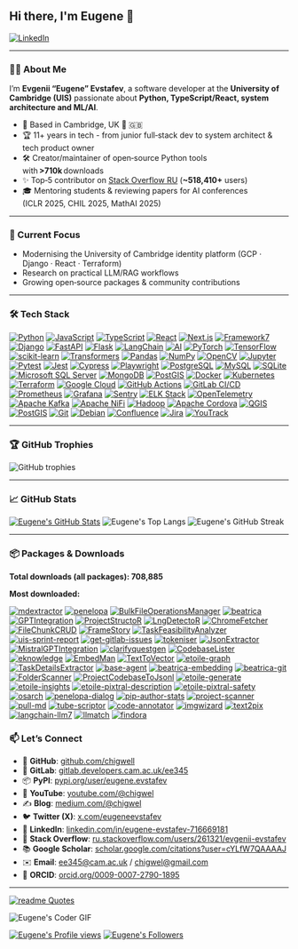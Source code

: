 ## Hi there, I'm Eugene 👋

[![LinkedIn](https://img.shields.io/badge/LinkedIn-blue?style=flat-square)](https://www.linkedin.com/in/eugene-evstafev-716669181/)

---

### 👨‍💻 About Me

I’m **Evgenii “Eugene” Evstafev**, a software developer at the **University of Cambridge (UIS)** passionate about **Python, TypeScript/React, system architecture and ML/AI**.

* 📍 Based in Cambridge, UK 🏴󠁧󠁢󠁥󠁮󠁧󠁿 🇬🇧
* 🏆 11+ years in tech - from junior full‑stack dev to system architect & tech product owner
* 🛠️ Creator/maintainer of open‑source Python tools with **>710k** downloads
* ✨ Top‑5 contributor on [Stack Overflow RU](https://stackexchange.com/leagues/609/quarter/ru-stackoverflow/2025-04-01/261321#261321) (**\~518,410+** users)
* 🎓 Mentoring students & reviewing papers for AI conferences (ICLR 2025, CHIL 2025, MathAI 2025)

---

### 🚀 Current Focus

* Modernising the University of Cambridge identity platform (GCP · Django · React · Terraform)
* Research on practical LLM/RAG workflows
* Growing open‑source packages & community contributions

---

### 🛠️ Tech Stack

[![Python](https://img.shields.io/badge/Python-3776AB?style=for-the-badge&logo=python&logoColor=white)](https://www.python.org)
[![JavaScript](https://img.shields.io/badge/JavaScript-F7DF1E?style=for-the-badge&logo=javascript&logoColor=black)](https://developer.mozilla.org/en-US/docs/Web/JavaScript)
[![TypeScript](https://img.shields.io/badge/TypeScript-007ACC?style=for-the-badge&logo=typescript&logoColor=white)](https://www.typescriptlang.org)
[![React](https://img.shields.io/badge/React-20232A?style=for-the-badge&logo=react&logoColor=61DAFB)](https://react.dev)
[![Next.js](https://img.shields.io/badge/Next.js-000000?style=for-the-badge&logo=nextdotjs&logoColor=white)](https://nextjs.org)
[![Framework7](https://img.shields.io/badge/Framework7-EF2D5E?style=for-the-badge&logo=framework7&logoColor=white)](https://framework7.io/)
[![Django](https://img.shields.io/badge/Django-092E20?style=for-the-badge&logo=django&logoColor=white)](https://www.djangoproject.com)
[![FastAPI](https://img.shields.io/badge/FastAPI-009688?style=for-the-badge&logo=fastapi&logoColor=white)](https://fastapi.tiangolo.com)
[![Flask](https://img.shields.io/badge/Flask-000000?style=for-the-badge&logo=flask&logoColor=white)](https://flask.palletsprojects.com)
[![LangChain](https://img.shields.io/badge/LangChain-000000?style=for-the-badge&logo=openai&logoColor=white)](https://www.langchain.com/)
[![AI](https://img.shields.io/badge/AI-%23000000.svg?style=for-the-badge&logo=openai&logoColor=white)](https://openai.com)
[![PyTorch](https://img.shields.io/badge/PyTorch-EE4C2C?style=for-the-badge&logo=pytorch&logoColor=white)](https://pytorch.org)
[![TensorFlow](https://img.shields.io/badge/TensorFlow-FF6F00?style=for-the-badge&logo=tensorflow&logoColor=white)](https://www.tensorflow.org)
[![scikit-learn](https://img.shields.io/badge/scikit--learn-F7931E?style=for-the-badge&logo=scikit-learn&logoColor=white)](https://scikit-learn.org)
[![Transformers](https://img.shields.io/badge/HuggingFace-FFD21F?style=for-the-badge&logo=huggingface&logoColor=black)](https://huggingface.co)
[![Pandas](https://img.shields.io/badge/Pandas-150458?style=for-the-badge&logo=pandas&logoColor=white)](https://pandas.pydata.org)
[![NumPy](https://img.shields.io/badge/NumPy-013243?style=for-the-badge&logo=numpy&logoColor=white)](https://numpy.org)
[![OpenCV](https://img.shields.io/badge/OpenCV-5C3EE8?style=for-the-badge&logo=opencv&logoColor=white)](https://opencv.org)
[![Jupyter](https://img.shields.io/badge/Jupyter-F37626?style=for-the-badge&logo=jupyter&logoColor=white)](https://jupyter.org)
[![Pytest](https://img.shields.io/badge/Pytest-0A9EDC?style=for-the-badge&logo=pytest&logoColor=white)](https://docs.pytest.org)
[![Jest](https://img.shields.io/badge/Jest-C21325?style=for-the-badge&logo=jest&logoColor=white)](https://jestjs.io)
[![Cypress](https://img.shields.io/badge/Cypress-17202C?style=for-the-badge&logo=cypress&logoColor=white)](https://www.cypress.io)
[![Playwright](https://img.shields.io/badge/Playwright-2EAD33?style=for-the-badge&logo=playwright&logoColor=white)](https://playwright.dev)
[![PostgreSQL](https://img.shields.io/badge/PostgreSQL-316192?style=for-the-badge&logo=postgresql&logoColor=white)](https://www.postgresql.org)
[![MySQL](https://img.shields.io/badge/MySQL-4479A1?style=for-the-badge&logo=mysql&logoColor=white)](https://www.mysql.com)
[![SQLite](https://img.shields.io/badge/SQLite-003B57?style=for-the-badge&logo=sqlite&logoColor=white)](https://www.sqlite.org)
[![Microsoft SQL Server](https://img.shields.io/badge/MS%20SQL%20Server-CC2927?style=for-the-badge&logo=microsoft-sql-server&logoColor=white)](https://www.microsoft.com/en-us/sql-server/)
[![MongoDB](https://img.shields.io/badge/MongoDB-47A248?style=for-the-badge&logo=mongodb&logoColor=white)](https://www.mongodb.com)
[![PostGIS](https://img.shields.io/badge/PostGIS-008BB9?style=for-the-badge&logo=postgresql&logoColor=white)](https://postgis.net/)
[![Docker](https://img.shields.io/badge/Docker-2496ED?style=for-the-badge&logo=docker&logoColor=white)](https://www.docker.com)
[![Kubernetes](https://img.shields.io/badge/Kubernetes-326CE5?style=for-the-badge&logo=kubernetes&logoColor=white)](https://kubernetes.io)
[![Terraform](https://img.shields.io/badge/Terraform-7B42BC?style=for-the-badge&logo=terraform&logoColor=white)](https://www.terraform.io)
[![Google Cloud](https://img.shields.io/badge/Google%20Cloud-4285F4?style=for-the-badge&logo=google-cloud&logoColor=white)](https://cloud.google.com)
[![GitHub Actions](https://img.shields.io/badge/GitHub%20Actions-2088FF?style=for-the-badge&logo=github-actions&logoColor=white)](https://github.com/features/actions)
[![GitLab CI/CD](https://img.shields.io/badge/GitLab%20CI/CD-FCA121?style=for-the-badge&logo=gitlab&logoColor=white)](https://about.gitlab.com)
[![Prometheus](https://img.shields.io/badge/Prometheus-E6522C?style=for-the-badge&logo=prometheus&logoColor=white)](https://prometheus.io)
[![Grafana](https://img.shields.io/badge/Grafana-F46800?style=for-the-badge&logo=grafana&logoColor=white)](https://grafana.com)
[![Sentry](https://img.shields.io/badge/Sentry-362D59?style=for-the-badge&logo=sentry&logoColor=white)](https://sentry.io)
[![ELK Stack](https://img.shields.io/badge/ELK-005571?style=for-the-badge&logo=elastic&logoColor=white)](https://www.elastic.co/what-is/elk-stack)
[![OpenTelemetry](https://img.shields.io/badge/OpenTelemetry-000000?style=for-the-badge&logo=opentelemetry&logoColor=white)](https://opentelemetry.io)
[![Apache Kafka](https://img.shields.io/badge/Apache%20Kafka-231F20?style=for-the-badge&logo=apache-kafka&logoColor=white)](https://kafka.apache.org)
[![Apache NiFi](https://img.shields.io/badge/Apache%20NiFi-002054?style=for-the-badge&logo=apache&logoColor=white)](https://nifi.apache.org/)
[![Hadoop](https://img.shields.io/badge/Hadoop-66CCFF?style=for-the-badge&logo=apache-hadoop&logoColor=000)](https://hadoop.apache.org/)
[![Apache Cordova](https://img.shields.io/badge/Cordova-35434F?style=for-the-badge&logo=apache-cordova&logoColor=white)](https://cordova.apache.org/)
[![QGIS](https://img.shields.io/badge/QGIS-589632?style=for-the-badge&logo=qgis&logoColor=white)](https://qgis.org/)
[![PostGIS](https://img.shields.io/badge/PostGIS-008BB9?style=for-the-badge&logo=postgresql&logoColor=white)](https://postgis.net/)
[![Git](https://img.shields.io/badge/Git-F05032?style=for-the-badge&logo=git&logoColor=white)](https://git-scm.com)
[![Debian](https://img.shields.io/badge/Debian-A81D33?style=for-the-badge&logo=debian&logoColor=white)](https://www.debian.org/)
[![Confluence](https://img.shields.io/badge/Confluence-172B4D?style=for-the-badge&logo=confluence&logoColor=white)](https://www.atlassian.com/software/confluence)
[![Jira](https://img.shields.io/badge/Jira-0052CC?style=for-the-badge&logo=jira&logoColor=white)](https://www.atlassian.com/software/jira)
[![YouTrack](https://img.shields.io/badge/YouTrack-000000?style=for-the-badge&logo=youtrack&logoColor=white)](https://www.jetbrains.com/youtrack/)



---

### 🏆 GitHub Trophies

![GitHub trophies](https://github-profile-trophy.vercel.app/?username=chigwell\&theme=flat\&margin-w=10\&margin-h=10\&no-frame=true)

---

### 📈 GitHub Stats

<!---![Eugene's GitHub Stats](https://github-readme-stats.vercel.app/api?username=chigwell\&show_icons=true\&include_all_commits=true)-->
[![Eugene's GitHub Stats](https://github-readme-stats.vercel.app/api?username=chigwell&show_icons=true&hide_border=true&&count_private=true&include_all_commits=true)](https://github-readme-stats.vercel.app/api?username=chigwell&show_icons=true&hide_border=true&&count_private=true&include_all_commits=true)
![Eugene's Top Langs](https://github-readme-stats.vercel.app/api/top-langs/?username=chigwell\&layout=compact)
![Eugene's GitHub Streak](https://github-readme-streak-stats-eight.vercel.app/?user=chigwell&theme=light&hide_border=true&short_numbers=true)

---

### 📦 Packages & Downloads

**Total downloads (all packages): 708,885**

**Most downloaded:**

[![mdextractor](https://static.pepy.tech/personalized-badge/mdextractor?left_text=mdextractor&period=total&units=abbreviation&left_color=grey&right_color=blue)](https://pepy.tech/projects/mdextractor)
[![penelopa](https://static.pepy.tech/personalized-badge/penelopa?left_text=penelopa&period=total&units=abbreviation&left_color=grey&right_color=blue)](https://pepy.tech/projects/penelopa)
[![BulkFileOperationsManager](https://static.pepy.tech/personalized-badge/BulkFileOperationsManager?left_text=BulkFileOperationsManager&period=total&units=abbreviation&left_color=grey&right_color=blue)](https://pepy.tech/projects/BulkFileOperationsManager)
[![beatrica](https://static.pepy.tech/personalized-badge/beatrica?left_text=beatrica&period=total&units=abbreviation&left_color=grey&right_color=blue)](https://pepy.tech/projects/beatrica)
[![GPTIntegration](https://static.pepy.tech/personalized-badge/GPTIntegration?left_text=GPTIntegration&period=total&units=abbreviation&left_color=grey&right_color=blue)](https://pepy.tech/projects/GPTIntegration)
[![ProjectStructoR](https://static.pepy.tech/personalized-badge/ProjectStructoR?left_text=ProjectStructoR&period=total&units=abbreviation&left_color=grey&right_color=blue)](https://pepy.tech/projects/ProjectStructoR)
[![LngDetectoR](https://static.pepy.tech/personalized-badge/LngDetectoR?left_text=LngDetectoR&period=total&units=abbreviation&left_color=grey&right_color=blue)](https://pepy.tech/projects/LngDetectoR)
[![ChromeFetcher](https://static.pepy.tech/personalized-badge/ChromeFetcher?left_text=ChromeFetcher&period=total&units=abbreviation&left_color=grey&right_color=blue)](https://pepy.tech/projects/ChromeFetcher)
[![FileChunkCRUD](https://static.pepy.tech/personalized-badge/FileChunkCRUD?left_text=FileChunkCRUD&period=total&units=abbreviation&left_color=grey&right_color=blue)](https://pepy.tech/projects/FileChunkCRUD)
[![FrameStory](https://static.pepy.tech/personalized-badge/FrameStory?left_text=FrameStory&period=total&units=abbreviation&left_color=grey&right_color=blue)](https://pepy.tech/projects/FrameStory)
[![TaskFeasibilityAnalyzer](https://static.pepy.tech/personalized-badge/TaskFeasibilityAnalyzer?left_text=TaskFeasibilityAnalyzer&period=total&units=abbreviation&left_color=grey&right_color=blue)](https://pepy.tech/projects/TaskFeasibilityAnalyzer)
[![uis-sprint-report](https://static.pepy.tech/personalized-badge/uis-sprint-report?left_text=uis-sprint-report&period=total&units=abbreviation&left_color=grey&right_color=green)](https://pepy.tech/projects/uis-sprint-report)
[![get-gitlab-issues](https://static.pepy.tech/personalized-badge/get-gitlab-issues?left_text=get-gitlab-issues&period=total&units=abbreviation&left_color=grey&right_color=green)](https://pepy.tech/projects/get-gitlab-issues)
[![tokeniser](https://static.pepy.tech/personalized-badge/tokeniser?left_text=tokeniser&period=total&units=abbreviation&left_color=grey&right_color=green)](https://pepy.tech/projects/tokeniser)
[![JsonExtractor](https://static.pepy.tech/personalized-badge/JsonExtractor?left_text=JsonExtractor&period=total&units=abbreviation&left_color=grey&right_color=green)](https://pepy.tech/projects/JsonExtractor)
[![MistralGPTIntegration](https://static.pepy.tech/personalized-badge/MistralGPTIntegration?left_text=MistralGPTIntegration&period=total&units=abbreviation&left_color=grey&right_color=green)](https://pepy.tech/projects/MistralGPTIntegration)
[![clarifyquestgen](https://static.pepy.tech/personalized-badge/clarifyquestgen?left_text=clarifyquestgen&period=total&units=abbreviation&left_color=grey&right_color=green)](https://pepy.tech/projects/clarifyquestgen)
[![CodebaseLister](https://static.pepy.tech/personalized-badge/CodebaseLister?left_text=CodebaseLister&period=total&units=abbreviation&left_color=grey&right_color=green)](https://pepy.tech/projects/CodebaseLister)
[![eknowledge](https://static.pepy.tech/personalized-badge/eknowledge?left_text=eknowledge&period=total&units=abbreviation&left_color=grey&right_color=green)](https://pepy.tech/projects/eknowledge)
[![EmbedMan](https://static.pepy.tech/personalized-badge/EmbedMan?left_text=EmbedMan&period=total&units=abbreviation&left_color=grey&right_color=green)](https://pepy.tech/projects/EmbedMan)
[![TextToVector](https://static.pepy.tech/personalized-badge/TextToVector?left_text=TextToVector&period=total&units=abbreviation&left_color=grey&right_color=green)](https://pepy.tech/projects/TextToVector)
[![etoile-graph](https://static.pepy.tech/personalized-badge/etoile-graph?left_text=etoile-graph&period=total&units=abbreviation&left_color=grey&right_color=green)](https://pepy.tech/projects/etoile-graph)
[![TaskDetailsExtractor](https://static.pepy.tech/personalized-badge/TaskDetailsExtractor?left_text=TaskDetailsExtractor&period=total&units=abbreviation&left_color=grey&right_color=yellow)](https://pepy.tech/projects/TaskDetailsExtractor)
[![base-agent](https://static.pepy.tech/personalized-badge/base-agent?left_text=base-agent&period=total&units=abbreviation&left_color=grey&right_color=yellow)](https://pepy.tech/projects/base-agent)
[![beatrica-embedding](https://static.pepy.tech/personalized-badge/beatrica-embedding?left_text=beatrica-embedding&period=total&units=abbreviation&left_color=grey&right_color=yellow)](https://pepy.tech/projects/beatrica-embedding)
[![beatrica-git](https://static.pepy.tech/personalized-badge/beatrica-git?left_text=beatrica-git&period=total&units=abbreviation&left_color=grey&right_color=yellow)](https://pepy.tech/projects/beatrica-git)
[![FolderScanner](https://static.pepy.tech/personalized-badge/FolderScanner?left_text=FolderScanner&period=total&units=abbreviation&left_color=grey&right_color=yellow)](https://pepy.tech/projects/FolderScanner)
[![ProjectCodebaseToJsonl](https://static.pepy.tech/personalized-badge/ProjectCodebaseToJsonl?left_text=ProjectCodebaseToJsonl&period=total&units=abbreviation&left_color=grey&right_color=yellow)](https://pepy.tech/projects/ProjectCodebaseToJsonl)
[![etoile-generate](https://static.pepy.tech/personalized-badge/etoile-generate?left_text=etoile-generate&period=total&units=abbreviation&left_color=grey&right_color=yellow)](https://pepy.tech/projects/etoile-generate)
[![etoile-insights](https://static.pepy.tech/personalized-badge/etoile-insights?left_text=etoile-insights&period=total&units=abbreviation&left_color=grey&right_color=yellow)](https://pepy.tech/projects/etoile-insights)
[![etoile-pixtral-description](https://static.pepy.tech/personalized-badge/etoile-pixtral-description?left_text=etoile-pixtral-description&period=total&units=abbreviation&left_color=grey&right_color=yellow)](https://pepy.tech/projects/etoile-pixtral-description)
[![etoile-pixtral-safety](https://static.pepy.tech/personalized-badge/etoile-pixtral-safety?left_text=etoile-pixtral-safety&period=total&units=abbreviation&left_color=grey&right_color=yellow)](https://pepy.tech/projects/etoile-pixtral-safety)
[![osarch](https://static.pepy.tech/personalized-badge/osarch?left_text=osarch&period=total&units=abbreviation&left_color=grey&right_color=yellow)](https://pepy.tech/projects/osarch)
[![penelopa-dialog](https://static.pepy.tech/personalized-badge/penelopa-dialog?left_text=penelopa-dialog&period=total&units=abbreviation&left_color=grey&right_color=orange)](https://pepy.tech/projects/penelopa-dialog)
[![pip-author-stats](https://static.pepy.tech/personalized-badge/pip-author-stats?left_text=pip-author-stats&period=total&units=abbreviation&left_color=grey&right_color=orange)](https://pepy.tech/projects/pip-author-stats)
[![project-scanner](https://static.pepy.tech/personalized-badge/project-scanner?left_text=project-scanner&period=total&units=abbreviation&left_color=grey&right_color=orange)](https://pepy.tech/projects/project-scanner)
[![pull-md](https://static.pepy.tech/personalized-badge/pull-md?left_text=pull-md&period=total&units=abbreviation&left_color=grey&right_color=orange)](https://pepy.tech/projects/pull-md)
[![tube-scriptor](https://static.pepy.tech/personalized-badge/tube-scriptor?left_text=tube-scriptor&period=total&units=abbreviation&left_color=grey&right_color=orange)](https://pepy.tech/projects/tube-scriptor)
[![code-annotator](https://static.pepy.tech/personalized-badge/code-annotator?left_text=code-annotator&period=total&units=abbreviation&left_color=grey&right_color=orange)](https://pepy.tech/projects/code-annotator)
[![imgwizard](https://static.pepy.tech/personalized-badge/imgwizard?left_text=imgwizard&period=total&units=abbreviation&left_color=grey&right_color=orange)](https://pepy.tech/projects/imgwizard)
[![text2pix](https://static.pepy.tech/personalized-badge/text2pix?left_text=text2pix&period=total&units=abbreviation&left_color=grey&right_color=orange)](https://pepy.tech/projects/text2pix)
[![langchain-llm7](https://static.pepy.tech/personalized-badge/langchain-llm7?left_text=langchain-llm7&period=total&units=abbreviation&left_color=grey&right_color=orange)](https://pepy.tech/projects/langchain-llm7)
[![llmatch](https://static.pepy.tech/personalized-badge/llmatch?left_text=llmatch&period=total&units=abbreviation&left_color=grey&right_color=orange)](https://pepy.tech/projects/llmatch)
[![findora](https://static.pepy.tech/personalized-badge/findora?left_text=findora&period=total&units=abbreviation&left_color=grey&right_color=orange)](https://pepy.tech/projects/findora)


### 📫 Let’s Connect

* 🐙 **GitHub**: [github.com/chigwell](https://github.com/chigwell)
* 🦊 **GitLab**: [gitlab.developers.cam.ac.uk/ee345](https://gitlab.developers.cam.ac.uk/ee345)
* 📦 **PyPI**: [pypi.org/user/eugene.evstafev](https://pypi.org/user/eugene.evstafev/)
* 🎥 **YouTube**: [youtube.com/@chigwel](https://youtube.com/@chigwel)
* ✍️ **Blog**: [medium.com/@chigwel](https://medium.com/@chigwel)
* 🐦 **Twitter (X)**: [x.com/eugeneevstafev](https://x.com/eugeneevstafev)
* 🤝 **LinkedIn**: [linkedin.com/in/eugene-evstafev-716669181](https://linkedin.com/in/eugene-evstafev-716669181/)
* 🧠 **Stack Overflow**: [ru.stackoverflow.com/users/261321/evgenii-evstafev](https://ru.stackoverflow.com/users/261321/evgenii-evstafev)
* 📚 **Google Scholar**: [scholar.google.com/citations?user=cYLfW7QAAAAJ](https://scholar.google.com/citations?user=cYLfW7QAAAAJ)
* ✉️ **Email**: [ee345@cam.ac.uk](mailto:ee345@cam.ac.uk) / [chigwel@gmail.com](mailto:chigwel@gmail.com)
* 📝 **ORCID**: [orcid.org/0009-0007-2790-1895](https://orcid.org/0009-0007-2790-1895)

---

[![readme Quotes](https://quotes-github-readme.vercel.app/api?type=horizontal)](https://github.com/piyushsuthar/github-readme-quotes)

![Eugene's Coder GIF](https://wsrv.nl/?url=https://i.giphy.com/ZVik7pBtu9dNS.webp&output=gif&n=-1)

[![Eugene's Profile views](https://komarev.com/ghpvc/?username=chigwell&style=flat-square)](https://github.com/chigwell)
[![Eugene's Followers](https://img.shields.io/github/followers/chigwell?label=Follow&style=social)](https://github.com/chigwell)


